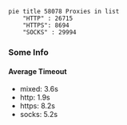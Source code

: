 
```mermaid
pie title 58078 Proxies in list
    "HTTP" : 26715
    "HTTPS": 8694
    "SOCKS" : 29994
```

### Some Info
#### Average Timeout

- mixed: 3.6s
- http: 1.9s
- https: 8.2s
- socks: 5.2s